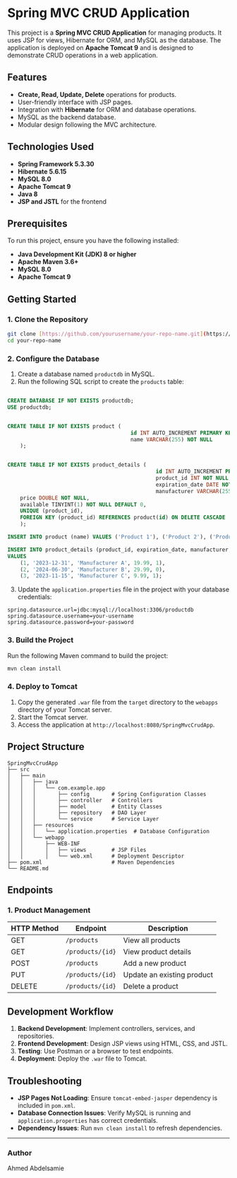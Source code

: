 # Spring MVC CRUD Application

This project is a **Spring MVC CRUD Application** for managing products. It uses JSP for views, Hibernate for ORM, and MySQL as the database. The application is deployed on **Apache Tomcat 9** and is designed to demonstrate CRUD operations in a web application.

## Features

- **Create, Read, Update, Delete** operations for products.
- User-friendly interface with JSP pages.
- Integration with **Hibernate** for ORM and database operations.
- MySQL as the backend database.
- Modular design following the MVC architecture.

## Technologies Used

- **Spring Framework 5.3.30**
- **Hibernate 5.6.15**
- **MySQL 8.0**
- **Apache Tomcat 9**
- **Java 8**
- **JSP and JSTL** for the frontend

## Prerequisites

To run this project, ensure you have the following installed:

- **Java Development Kit (JDK) 8 or higher**
- **Apache Maven 3.6+**
- **MySQL 8.0**
- **Apache Tomcat 9**

## Getting Started

### 1. Clone the Repository

```bash
git clone [https://github.com/yourusername/your-repo-name.git](https://github.com/ahmedabdelsamie14/Spring-MVC-CRUD-Project)
cd your-repo-name
```

### 2. Configure the Database

1. Create a database named `productdb` in MySQL.
2. Run the following SQL script to create the `products` table:

```sql

CREATE DATABASE IF NOT EXISTS productdb;
USE productdb;


CREATE TABLE IF NOT EXISTS product (
                                       id INT AUTO_INCREMENT PRIMARY KEY,
                                       name VARCHAR(255) NOT NULL
    );


CREATE TABLE IF NOT EXISTS product_details (
                                               id INT AUTO_INCREMENT PRIMARY KEY,
                                               product_id INT NOT NULL,
                                               expiration_date DATE NOT NULL,
                                               manufacturer VARCHAR(255) NOT NULL,
    price DOUBLE NOT NULL,
    available TINYINT(1) NOT NULL DEFAULT 0,
    UNIQUE (product_id),
    FOREIGN KEY (product_id) REFERENCES product(id) ON DELETE CASCADE
    );

INSERT INTO product (name) VALUES ('Product 1'), ('Product 2'), ('Product 3');

INSERT INTO product_details (product_id, expiration_date, manufacturer, price, available)
VALUES
    (1, '2023-12-31', 'Manufacturer A', 19.99, 1),
    (2, '2024-06-30', 'Manufacturer B', 29.99, 0),
    (3, '2023-11-15', 'Manufacturer C', 9.99, 1);
```

3. Update the `application.properties` file in the project with your database credentials:

```properties
spring.datasource.url=jdbc:mysql://localhost:3306/productdb
spring.datasource.username=your-username
spring.datasource.password=your-password
```

### 3. Build the Project

Run the following Maven command to build the project:

```bash
mvn clean install
```

### 4. Deploy to Tomcat

1. Copy the generated `.war` file from the `target` directory to the `webapps` directory of your Tomcat server.
2. Start the Tomcat server.
3. Access the application at `http://localhost:8080/SpringMvcCrudApp`.

## Project Structure

```
SpringMvcCrudApp
├── src
│   ├── main
│   │   ├── java
│   │   │   └── com.example.app
│   │   │       ├── config       # Spring Configuration Classes
│   │   │       ├── controller   # Controllers
│   │   │       ├── model        # Entity Classes
│   │   │       ├── repository   # DAO Layer
│   │   │       └── service      # Service Layer
│   │   ├── resources
│   │   │   └── application.properties  # Database Configuration
│   │   └── webapp
│   │       ├── WEB-INF
│   │       │   ├── views        # JSP Files
│   │       │   └── web.xml      # Deployment Descriptor
├── pom.xml                      # Maven Dependencies
└── README.md
```

## Endpoints

### 1. Product Management

| HTTP Method | Endpoint          | Description            |
|-------------|-------------------|------------------------|
| GET         | `/products`       | View all products      |
| GET         | `/products/{id}`  | View product details   |
| POST        | `/products`       | Add a new product      |
| PUT         | `/products/{id}`  | Update an existing product |
| DELETE      | `/products/{id}`  | Delete a product       |

## Development Workflow

1. **Backend Development**: Implement controllers, services, and repositories.
2. **Frontend Development**: Design JSP views using HTML, CSS, and JSTL.
3. **Testing**: Use Postman or a browser to test endpoints.
4. **Deployment**: Deploy the `.war` file to Tomcat.

## Troubleshooting

- **JSP Pages Not Loading**: Ensure `tomcat-embed-jasper` dependency is included in `pom.xml`.
- **Database Connection Issues**: Verify MySQL is running and `application.properties` has correct credentials.
- **Dependency Issues**: Run `mvn clean install` to refresh dependencies.

---

### Author
Ahmed Abdelsamie

